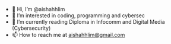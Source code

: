 - 👋 Hi, I’m @aishahhlim
- 👀 I’m interested in coding, programming and cybersec
- 🌱 I’m currently reading Diploma in Infocomm and Digital Media (Cybersecurity)
- 📫 How to reach me at aishahhlim@gmail.com

<!---
aishahhlim/aishahhlim is a ✨ special ✨ repository because its `README.md` (this file) appears on your GitHub profile.
You can click the Preview link to take a look at your changes.
--->
